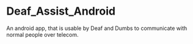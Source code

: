 # Deaf_Assist_Android
An android app, that is usable by Deaf and Dumbs to  communicate with normal people over telecom.
